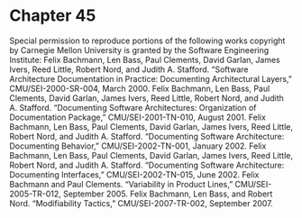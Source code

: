 # Chapter 45

Special permission to reproduce portions of the following works copyright by Carnegie Mellon University is granted by the Software Engineering Institute: Felix Bachmann, Len Bass, Paul Clements, David Garlan, James Ivers, Reed Little, Robert Nord, and Judith A. Stafford. “Software Architecture Documentation in Practice: Documenting Architectural Layers,” CMU/SEI-2000-SR-004, March 2000. Felix Bachmann, Len Bass, Paul Clements, David Garlan, James Ivers, Reed Little, Robert Nord, and Judith A. Stafford. “Documenting Software Architectures: Organization of Documentation Package,” CMU/SEI-2001-TN-010, August 2001. Felix Bachmann, Len Bass, Paul Clements, David Garlan, James Ivers, Reed Little, Robert Nord, and Judith A. Stafford. “Documenting Software Architecture: Documenting Behavior,” CMU/SEI-2002-TN-001, January 2002. Felix Bachmann, Len Bass, Paul Clements, David Garlan, James Ivers, Reed Little, Robert Nord, and Judith A. Stafford. “Documenting Software Architecture: Documenting Interfaces,” CMU/SEI-2002-TN-015, June 2002. Felix Bachmann and Paul Clements. “Variability in Product Lines,” CMU/SEI-2005-TR-012, September 2005. Felix Bachmann, Len Bass, and Robert Nord. “Modifiability Tactics,” CMU/SEI-2007-TR-002, September 2007.